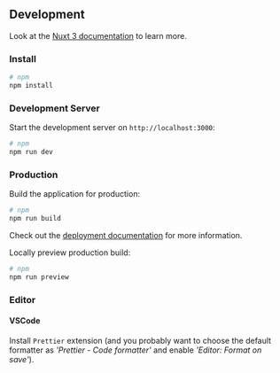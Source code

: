 ## Development

Look at the [Nuxt 3 documentation](https://nuxt.com/docs/getting-started/introduction) to learn more.

### Install

```bash
# npm
npm install
```

### Development Server

Start the development server on `http://localhost:3000`:

```bash
# npm
npm run dev
```

### Production

Build the application for production:

```bash
# npm
npm run build
```

Check out the [deployment documentation](https://nuxt.com/docs/getting-started/deployment) for more information.

Locally preview production build:

```bash
# npm
npm run preview
```

### Editor

#### VSCode

Install `Prettier` extension (and you probably want to choose the default formatter as _'Prettier - Code formatter'_ and enable _'Editor: Format on save'_).
